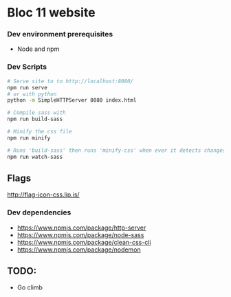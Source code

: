 # Bloc 11 website

### Dev environment prerequisites
* Node and npm

### Dev Scripts
```bash
# Serve site to to http://localhost:8080/
npm run serve
# or with python
python -m SimpleHTTPServer 8080 index.html        

# Compile sass with
npm run build-sass

# Minify the css file
npm run minify

# Runs 'build-sass' then runs 'minify-css' when ever it detects changes to '.sass' and '.scss' files
npm run watch-sass
```
## Flags
http://flag-icon-css.lip.is/

### Dev dependencies
* https://www.npmjs.com/package/http-server
* https://www.npmjs.com/package/node-sass
* https://www.npmjs.com/package/clean-css-cli
* https://www.npmjs.com/package/nodemon


## TODO:

- Go climb
